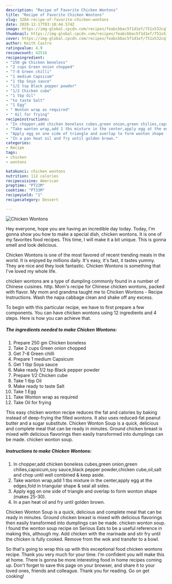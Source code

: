 ```yaml
---
description: "Recipe of Favorite Chicken Wontons"
title: "Recipe of Favorite Chicken Wontons"
slug: 3284-recipe-of-favorite-chicken-wontons
date: 2020-12-17T03:10:44.574Z
image: https://img-global.cpcdn.com/recipes/feabcbbac5f1d1ef/751x532cq70/chicken-wontons-recipe-main-photo.jpg
thumbnail: https://img-global.cpcdn.com/recipes/feabcbbac5f1d1ef/751x532cq70/chicken-wontons-recipe-main-photo.jpg
cover: https://img-global.cpcdn.com/recipes/feabcbbac5f1d1ef/751x532cq70/chicken-wontons-recipe-main-photo.jpg
author: Keith Castro
ratingvalue: 4.9
reviewcount: 42516
recipeingredient:
- "250 gm Chicken boneless"
- "2 cups Green onion chopped"
- "7-8 Green chilli"
- "1 medium Capsicum"
- "1 tbp Soya sauce"
- "1/2 tsp Black pepper powder"
- "1/2 Chicken cube"
- "1 tbp Oil"
- "to taste Salt"
- "1 Egg"
- " Wonton wrap as required"
- " Oil for frying"
recipeinstructions:
- "In chopper,add chicken boneless cubes,green onion,green chilies,capsicum,soy sauce,black pepper powder,chicken cube,oil,salt and chop until well combined &amp; keep aside."
- "Take wanton wrap,add 1 tbs mixture in the center,apply egg at the edges,fold in triangular shape &amp; seal all sides."
- "Apply egg on one side of triangle and overlap to form wonton shape (makes 25-30)."
- "In a pan heat oil and fry until golden brown."
categories:
- Recipe
tags:
- chicken
- wontons

katakunci: chicken wontons 
nutrition: 112 calories
recipecuisine: American
preptime: "PT22M"
cooktime: "PT33M"
recipeyield: "1"
recipecategory: Dessert

---
```



![Chicken Wontons](https://img-global.cpcdn.com/recipes/feabcbbac5f1d1ef/751x532cq70/chicken-wontons-recipe-main-photo.jpg)

Hey everyone, hope you are having an incredible day today. Today, I'm gonna show you how to make a special dish, chicken wontons. It is one of my favorites food recipes. This time, I will make it a bit unique. This is gonna smell and look delicious.

Chicken Wontons is one of the most favored of recent trending meals in the world. It is enjoyed by millions daily. It's easy, it's fast, it tastes yummy. They are nice and they look fantastic. Chicken Wontons is something that I've loved my whole life.

chicken wontons are a type of dumpling commonly found in a number of Chinese cuisines. http. Mom&#39;s recipe for Chinese chicken wontons, packed with flavor. My mom and grandma taught me to Chicken Wontons - Recipe Instructions. Wash the napa cabbage clean and shake off any excess.


To begin with this particular recipe, we have to first prepare a few components. You can have chicken wontons using 12 ingredients and 4 steps. Here is how you can achieve that.

<!--inarticleads1-->

##### The ingredients needed to make Chicken Wontons:

1. Prepare 250 gm Chicken boneless
1. Take 2 cups Green onion chopped
1. Get 7-8 Green chilli
1. Prepare 1 medium Capsicum
1. Get 1 tbp Soya sauce
1. Make ready 1/2 tsp Black pepper powder
1. Prepare 1/2 Chicken cube
1. Take 1 tbp Oil
1. Make ready to taste Salt
1. Take 1 Egg
1. Take  Wonton wrap as required
1. Take  Oil for frying


This easy chicken wonton recipe reduces the fat and calories by baking instead of deep-frying the filled wontons. It also uses reduced-fat peanut butter and a sugar substitute. Chicken Wonton Soup is a quick, delicious and complete meal that can be ready in minutes. Ground chicken breast is mixed with delicious flavorings then easily transformed into dumplings can be made. chicken wonton soup. 

<!--inarticleads2-->

##### Instructions to make Chicken Wontons:

1. In chopper,add chicken boneless cubes,green onion,green chilies,capsicum,soy sauce,black pepper powder,chicken cube,oil,salt and chop until well combined &amp; keep aside.
1. Take wanton wrap,add 1 tbs mixture in the center,apply egg at the edges,fold in triangular shape &amp; seal all sides.
1. Apply egg on one side of triangle and overlap to form wonton shape (makes 25-30).
1. In a pan heat oil and fry until golden brown.


Chicken Wonton Soup is a quick, delicious and complete meal that can be ready in minutes. Ground chicken breast is mixed with delicious flavorings then easily transformed into dumplings can be made. chicken wonton soup. I found the wonton soup recipe on Serious Eats to be a useful reference in making this, although my. Add chicken with the marinade and stir fry until the chicken is fully cooked. Remove from the wok and transfer to a bowl. 

So that's going to wrap this up with this exceptional food chicken wontons recipe. Thank you very much for your time. I'm confident you will make this at home. There is gonna be more interesting food in home recipes coming up. Don't forget to save this page on your browser, and share it to your loved ones, friends and colleague. Thank you for reading. Go on get cooking!
